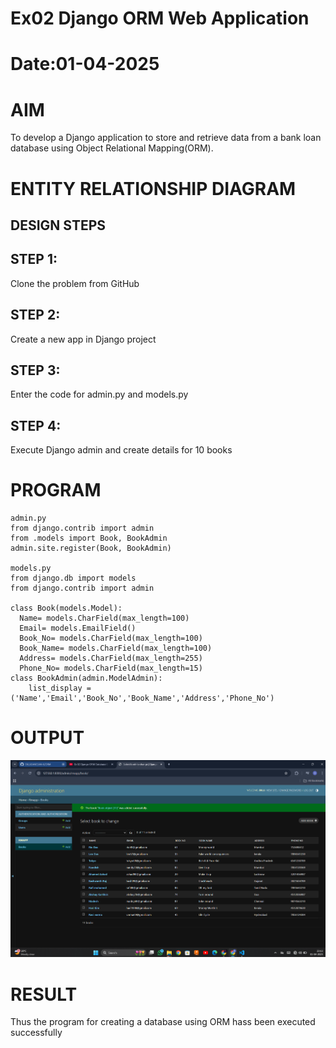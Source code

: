 # Ex02 Django ORM Web Application
# Date:01-04-2025
# AIM
To develop a Django application to store and retrieve data from a bank loan database using Object Relational Mapping(ORM).

# ENTITY RELATIONSHIP DIAGRAM
## DESIGN STEPS
## STEP 1:
Clone the problem from GitHub

## STEP 2:
Create a new app in Django project

## STEP 3:
Enter the code for admin.py and models.py

## STEP 4:
Execute Django admin and create details for 10 books

# PROGRAM
```
admin.py
from django.contrib import admin
from .models import Book, BookAdmin
admin.site.register(Book, BookAdmin)

models.py
from django.db import models
from django.contrib import admin

class Book(models.Model):
  Name= models.CharField(max_length=100)
  Email= models.EmailField()
  Book_No= models.CharField(max_length=100)
  Book_Name= models.CharField(max_length=100)
  Address= models.CharField(max_length=255)
  Phone_No= models.CharField(max_length=15)
class BookAdmin(admin.ModelAdmin):
    list_display = ('Name','Email','Book_No','Book_Name','Address','Phone_No')
```
# OUTPUT
![alt text](image.png)

# RESULT
Thus the program for creating a database using ORM hass been executed successfully
